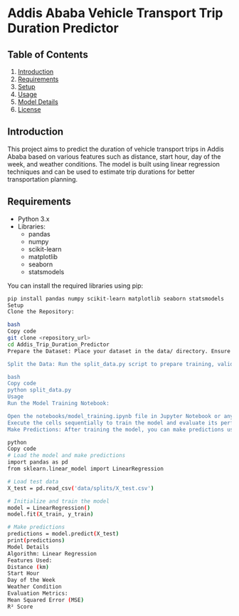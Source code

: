 
# Addis Ababa Vehicle Transport Trip Duration Predictor

## Table of Contents
1. [Introduction](#introduction)
2. [Requirements](#requirements)
3. [Setup](#setup)
4. [Usage](#usage)
5. [Model Details](#model-details)
6. [License](#license)

## Introduction
This project aims to predict the duration of vehicle transport trips in Addis Ababa based on various features such as distance, start hour, day of the week, and weather conditions. The model is built using linear regression techniques and can be used to estimate trip durations for better transportation planning.

## Requirements
- Python 3.x
- Libraries:
  - pandas
  - numpy
  - scikit-learn
  - matplotlib
  - seaborn
  - statsmodels

You can install the required libraries using pip:
```bash
pip install pandas numpy scikit-learn matplotlib seaborn statsmodels
Setup
Clone the Repository:

bash
Copy code
git clone <repository_url>
cd Addis_Trip_Duration_Predictor
Prepare the Dataset: Place your dataset in the data/ directory. Ensure it's in the CSV format and named processed_data.csv.

Split the Data: Run the split_data.py script to prepare training, validation, and test sets:

bash
Copy code
python split_data.py
Usage
Run the Model Training Notebook:

Open the notebooks/model_training.ipynb file in Jupyter Notebook or any compatible environment.
Execute the cells sequentially to train the model and evaluate its performance.
Make Predictions: After training the model, you can make predictions using the trained model. Here's a quick example:

python
Copy code
# Load the model and make predictions
import pandas as pd
from sklearn.linear_model import LinearRegression

# Load test data
X_test = pd.read_csv('data/splits/X_test.csv')

# Initialize and train the model
model = LinearRegression()
model.fit(X_train, y_train)

# Make predictions
predictions = model.predict(X_test)
print(predictions)
Model Details
Algorithm: Linear Regression
Features Used:
Distance (km)
Start Hour
Day of the Week
Weather Condition
Evaluation Metrics:
Mean Squared Error (MSE)
R² Score
